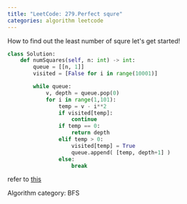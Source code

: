 ```yaml
---
title: "LeetCode: 279.Perfect squre"
categories: algorithm leetcode
---
```

How to find out the least number of squre
let's get started!

```python
class Solution:
    def numSquares(self, n: int) -> int:
        queue = [[n, 1]]
        visited = [False for i in range(10001)]

        while queue:
            v, depth = queue.pop(0)
            for i in range(1,101):
                temp = v - i**2
                if visited[temp]:
                    continue
                if temp == 0:
                    return depth
                elif temp > 0:
                    visited[temp] = True
                    queue.append( [temp, depth+1] )
                else:
                    break
```
refer to [this]

Algorithm category: BFS

[this]: https://leetcode.com/problems/perfect-squares/
